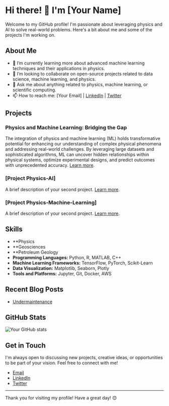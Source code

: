 # Hi there! 👋 I'm [Your Name]

Welcome to my GitHub profile! I'm passionate about leveraging physics and AI to solve real-world problems. Here's a bit about me and some of the projects I'm working on.

## About Me

- 🌱 I’m currently learning more about advanced machine learning techniques and their applications in physics.
- 👯 I’m looking to collaborate on open-source projects related to data science, machine learning, and physics.
- 💬 Ask me about anything related to physics, machine learning, or scientific computing.
- 📫 How to reach me: [Your Email] | [LinkedIn](https://www.linkedin.com/in/yourprofile) | [Twitter](https://twitter.com/yourprofile)

## Projects

### Physics and Machine Learning: Bridging the Gap
The integration of physics and machine learning (ML) holds transformative potential for enhancing our understanding of complex physical phenomena and addressing real-world challenges. By leveraging large datasets and sophisticated algorithms, ML can uncover hidden relationships within physical systems, optimize experimental designs, and predict outcomes with unprecedented accuracy. [Learn more](https://github.com/yourusername/physics-ml).

### [Project Physics-AI]
A brief description of your second project. [Learn more](https://github.com/PhysicsAIs/Physics-AI).

### [Project Physics-Machine-Learning]
A brief description of your second project. [Learn more](https://github.com/PhysicsAIs/Physics-Machine-Learning).


## Skills
- **Physics
- **Geosciences
- **Petroleum Geology
- **Programming Languages:** Python, R, MATLAB, C++
- **Machine Learning Frameworks:** TensorFlow, PyTorch, Scikit-Learn
- **Data Visualization:** Matplotlib, Seaborn, Plotly
- **Tools and Platforms:** Jupyter, Git, Docker, AWS

## Recent Blog Posts

- [Undermaintenance](https://myphysicsblog.com/post1)


## GitHub Stats

![Your GitHub stats](https://github-readme-stats.vercel.app/api?username=PhysicsAIs&show_icons=true&theme=radical)

## Get in Touch

I'm always open to discussing new projects, creative ideas, or opportunities to be part of your vision. Feel free to connect with me!

- [Email](mailto:aigeopython@outlook.com)
- [LinkedIn](https://www.linkedin.com/in/)
- [Twitter](https://twitter.com/)

---

Thank you for visiting my profile! Have a great day! 😊
